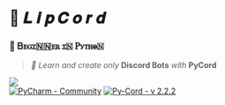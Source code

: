# 🤖 𝑳 𝒊 𝒑 𝑪 𝒐 𝒓 𝒅
### 🔰 Ᏼꭼꮐꮖ🇳🇳ꭼꭱ ꮖ🇳 Ꮲꭹꭲꮋꮻ🇳
>*📙 Learn and create only* **Discord Bots** *with* **PyCord**

![](https://github-readme-stats.vercel.app/api?username=einlip&show_icons=true&theme=radical)\
[![PyCharm - Community](https://img.shields.io/static/v1?label=PyCharm&message=Community&color=yellowgreen&style=for-the-badge&logo=discord&logoColor=white)](https://www.jetbrains.com/de-de/pycharm/)
[![Py-Cord - v 2.2.2](https://img.shields.io/static/v1?label=Py-Cord&message=v+2.2.2&color=5865F2&style=for-the-badge&logo=discord&logoColor=white)](https://pycord.dev/)
[](https://discord.c99.nl/widget/theme-2/421354821178884097.png)
